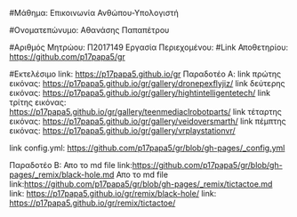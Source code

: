 #Μάθημα: Επικοινωνία Ανθώπου-Υπολογιστή

#Ονοματεπώνυμο: Αθανάσης Παπαπέτρου

#Αριθμός Μητρώου: Π2017149
Εργασία Περιεχομένου:
#Link Αποθετηρίου: https://github.com/p17papa5/gr

#Εκτελέσιμο link: https://p17papa5.github.io/gr
Παραδοτέο A:
link πρώτης εικόνας: https://p17papa5.github.io/gr/gallery/dronepexflyjiz/
link δεύτερης εικόνας: https://p17papa5.github.io/gr/gallery/hightintelligentetech/
link τρίτης εικόνας: https://p17papa5.github.io/gr/gallery/teenmediaclrobotparts/
link τέταρτης εικόνας: https://p17papa5.github.io/gr/gallery/veidoversmarth/
link πέμπτης εικόνας: https://p17papa5.github.io/gr/gallery/vrplaystationvr/

link config.yml: https://github.com/p17papa5/gr/blob/gh-pages/_config.yml

Παραδοτέο Β:
Απο το md file link:https://github.com/p17papa5/gr/blob/gh-pages/_remix/black-hole.md
Απο το md file link:https://github.com/p17papa5/gr/blob/gh-pages/_remix/tictactoe.md
link: https://p17papa5.github.io/gr/remix/black-hole/
link: https://p17papa5.github.io/gr/remix/tictactoe/
